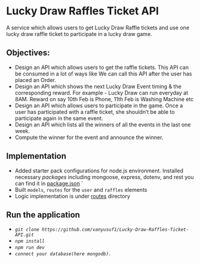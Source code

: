# Lucky Draw Raffles Ticket API
A service which allows users to get Lucky Draw Raffle tickets and use one lucky draw raffle ticket to participate in a lucky draw game.

## Objectives:
- Design an API which allows users to get the raffle tickets. This API can be
consumed in a lot of ways like We can call this API after the user has placed
an Order.
- Design an API which shows the next Lucky Draw Event timing & the
corresponding reward. For example - Lucky Draw can run everyday at 8AM.
Reward on say 10th Feb is Phone, 11th Feb is Washing Machine etc
- Design an API which allows users to participate in the game. Once a user
has participated with a raffle ticket, she shouldn’t be able to participate
again in the same event.
- Design an API which lists all the winners of all the events in the last one
week.
- Compute the winner for the event and announce the winner.

## Implementation
- Added starter pack configurations for node.js environment. Installed necessary *packages* including mongoose, express, dotenv, and rest you can find it in [package.json](https://github.com/vanyusuf1/Lucky-Draw-Raffles-Ticket-API/blob/main/package.json)
`
- Built `models`, `routes` for the `user` and `raffles` elements
- Logic implementation is under [routes](https://github.com/vanyusuf1/Lucky-Draw-Raffles-Ticket-API/tree/main/routes) directory

## Run the application
- *`git clone https://github.com/vanyusuf1/Lucky-Draw-Raffles-Ticket-API.git`*
- *`npm install`*
- *`npm run dev`*
- *`connect your database(here mongodb).`*